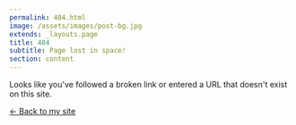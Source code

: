 ```yaml
---
permalink: 404.html
image: /assets/images/post-bg.jpg
extends: _layouts.page
title: 404
subtitle: Page lost in space!
section: content
---
```


Looks like you've followed a broken link or entered a URL that doesn't exist on this site.

[&larr; Back to my site](/)
